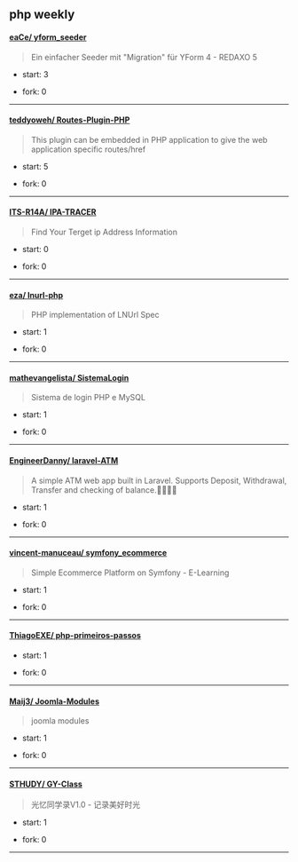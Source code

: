## php weekly

#### [eaCe/ yform_seeder](https://github.com/eaCe/yform_seeder)
>  Ein einfacher Seeder mit "Migration" für YForm 4 - REDAXO 5
+ start: 3
+ fork: 0
---
#### [teddyoweh/ Routes-Plugin-PHP](https://github.com/teddyoweh/Routes-Plugin-PHP)
>  This plugin can be embedded in PHP application to give the web application specific routes/href 
+ start: 5
+ fork: 0
---
#### [ITS-R14A/ IPA-TRACER](https://github.com/ITS-R14A/IPA-TRACER)
>  Find Your Terget ip Address Information 
+ start: 0
+ fork: 0
---
#### [eza/ lnurl-php](https://github.com/eza/lnurl-php)
>  PHP implementation of LNUrl Spec
+ start: 1
+ fork: 0
---
#### [mathevangelista/ SistemaLogin](https://github.com/mathevangelista/SistemaLogin)
>  Sistema de login PHP e MySQL
+ start: 1
+ fork: 0
---
#### [EngineerDanny/ laravel-ATM](https://github.com/EngineerDanny/laravel-ATM)
>  A simple ATM web app built in Laravel. Supports Deposit, Withdrawal, Transfer and checking of balance.🤯🤯🙌🙌
+ start: 1
+ fork: 0
---
#### [vincent-manuceau/ symfony_ecommerce](https://github.com/vincent-manuceau/symfony_ecommerce)
>  Simple Ecommerce Platform on Symfony - E-Learning
+ start: 1
+ fork: 0
---
#### [ThiagoEXE/ php-primeiros-passos](https://github.com/ThiagoEXE/php-primeiros-passos)
>  
+ start: 1
+ fork: 0
---
#### [Maij3/ Joomla-Modules](https://github.com/Maij3/Joomla-Modules)
>   joomla modules
+ start: 1
+ fork: 0
---
#### [STHUDY/ GY-Class](https://github.com/STHUDY/GY-Class)
>  光忆同学录V1.0 - 记录美好时光
+ start: 1
+ fork: 0
---